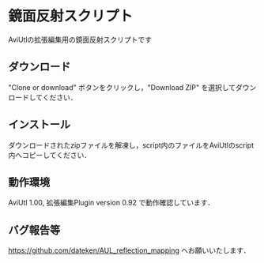 # 鏡面反射スクリプト
AviUtlの拡張編集用の鏡面反射スクリプトです

## ダウンロード
"Clone or download" ボタンをクリックし，"Download ZIP" を選択してダウンロードしてください．

## インストール
ダウンロードされたzipファイルを解凍し，script内のファイルをAviUtlのscript内へコピーしてください．

## 動作環境
AviUtl 1.00, 拡張編集Plugin version 0.92 で動作確認しています．

## バグ報告等
https://github.com/dateken/AUL_reflection_mapping へお願いいたします．
